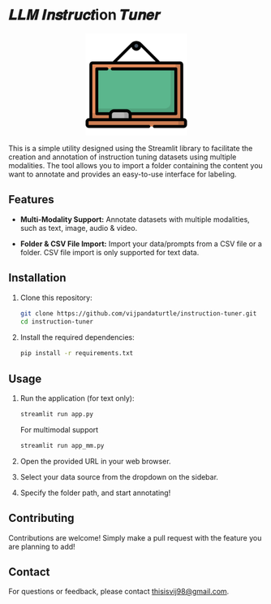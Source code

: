 # 𝑳𝑳𝑴 𝑰𝒏𝒔𝒕𝒓𝒖𝒄𝒕ion 𝑻𝒖𝒏𝒆𝒓

<p align="center">
  <img src="assets/blackboard.png" alt="Instruction Tuner" width="200">
</p>

This is a simple utility designed using the Streamlit library to facilitate the creation and annotation of instruction tuning datasets using multiple modalities. The tool allows you to import a folder containing the content you want to annotate and provides an easy-to-use interface for labeling.

## Features

- **Multi-Modality Support:** Annotate datasets with multiple modalities, such as text, image, audio & video. 

- **Folder & CSV File Import:** Import your data/prompts from a CSV file or a folder. CSV file import is only supported for text data. 

## Installation

1. Clone this repository:

    ```bash
    git clone https://github.com/vijpandaturtle/instruction-tuner.git
    cd instruction-tuner
    ```

2. Install the required dependencies:

    ```bash
    pip install -r requirements.txt
    ```

## Usage

1. Run the application (for text only):

    ```bash
    streamlit run app.py
    ```
   For multimodal support 
   ```bash
   streamlit run app_mm.py
   ```

2. Open the provided URL in your web browser.

3. Select your data source from the dropdown on the sidebar. 

4. Specify the folder path, and start annotating!


<!-- ## Screenshots

![Screenshot 1](/screenshots/screenshot1.png)
*Caption for Screenshot 1*

![Screenshot 2](/screenshots/screenshot2.png)
*Caption for Screenshot 2* -->

## Contributing

Contributions are welcome! Simply make a pull request with the feature you are planning to add!

## Contact

For questions or feedback, please contact thisisvij98@gmail.com. 
